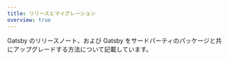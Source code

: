 ```yaml
---
title: リリースとマイグレーション
overview: true
---
```


Gatsby のリリースノート、および Gatsby をサードパーティのパッケージと共にアップグレードする方法について記載しています。

<GuideList slug={props.slug} />
